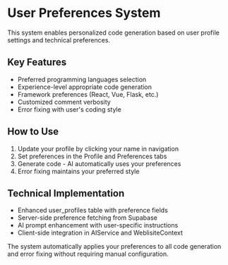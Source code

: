 # User Preferences System

This system enables personalized code generation based on user profile settings and technical preferences.

## Key Features
- Preferred programming languages selection
- Experience-level appropriate code generation  
- Framework preferences (React, Vue, Flask, etc.)
- Customized comment verbosity
- Error fixing with user's coding style

## How to Use
1. Update your profile by clicking your name in navigation
2. Set preferences in the Profile and Preferences tabs
3. Generate code - AI automatically uses your preferences
4. Error fixing maintains your preferred style

## Technical Implementation
- Enhanced user_profiles table with preference fields
- Server-side preference fetching from Supabase
- AI prompt enhancement with user-specific instructions
- Client-side integration in AIService and WeblisiteContext

The system automatically applies your preferences to all code generation and error fixing without requiring manual configuration.
